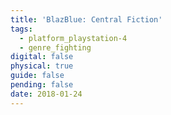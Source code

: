 ```yaml
---
title: 'BlazBlue: Central Fiction'
tags:
  - platform_playstation-4
  - genre_fighting
digital: false
physical: true
guide: false
pending: false
date: 2018-01-24
---
```

